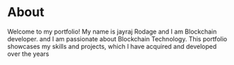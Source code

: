 # About

Welcome to my portfolio! My name is jayraj Rodage and I am Blockchain developer. and I am passionate about Blockchain Technology. This portfolio showcases my skills and projects, which I have acquired and developed over the years
